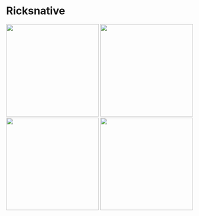 # Ricksnative
<div>
<img src='https://user-images.githubusercontent.com/81264746/159081695-3c772805-9443-4a8c-bb05-9c795bef8771.jpg' width="250">
<img src='https://user-images.githubusercontent.com/81264746/159081747-d7cfc036-fed7-4134-97ab-34d9bd6f4bbd.jpg' width="250">
<img src='https://user-images.githubusercontent.com/81264746/159081764-48024553-6bc4-4c9c-8653-f3573a1fe1b2.jpg' width="250">
<img src='https://user-images.githubusercontent.com/81264746/159081789-58037f51-0247-4490-86c9-0cb8b8706eea.jpg' width="250">
</div>
